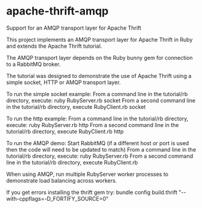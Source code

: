 apache-thrift-amqp
==================

Support for an AMQP transport layer for Apache Thrift


This project implements an AMQP transport layer for Apache Thrift in Ruby and
extends the Apache Thrift tutorial.

The AMQP transport layer depends on the Ruby bunny gem for connection to a RabbitMQ broker.

The tutorial was designed to demonstrate the use of Apache Thrift using a
simple socket, HTTP or AMQP transport layer.

To run the simple socket example:
From a command line in the tutorial/rb directory, execute: ruby RubyServer.rb socket
From a second command line in the tutorial/rb directory, execute RubyClient.rb socket

To run the http example:
From a command line in the tutorial/rb directory, execute: ruby RubyServer.rb http
From a second command line in the tutorial/rb directory, execute RubyClient.rb http

To run the AMQP demo:
Start RabbitMQ (if a different host or port is used then the code will need to be updated to match)
From a command line in the tutorial/rb directory, execute: ruby RubyServer.rb
From a second command line in the tutorial/rb directory, execute RubyClient.rb


When using AMQP, run multiple RubyServer worker processes to demonstrate load balancing across workers.

If you get errors installing the thrift gem try: bundle config build.thrift "--with-cppflags=-D_FORTIFY_SOURCE=0"
